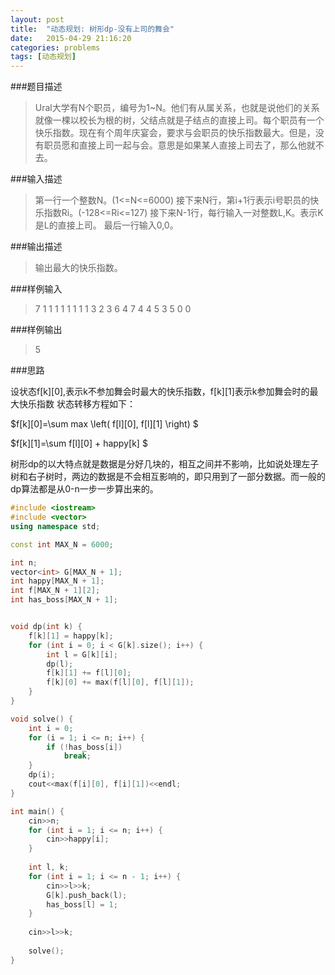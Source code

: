 ```yaml
---
layout: post
title:  "动态规划: 树形dp-没有上司的舞会"
date:   2015-04-29 21:16:20
categories: problems
tags: [动态规划]
---
```


###题目描述

>Ural大学有N个职员，编号为1~N。他们有从属关系，也就是说他们的关系就像一棵以校长为根的树，父结点就是子结点的直接上司。每个职员有一个快乐指数。现在有个周年庆宴会，要求与会职员的快乐指数最大。但是，没有职员愿和直接上司一起与会。意思是如果某人直接上司去了，那么他就不去。

###输入描述
>第一行一个整数N。(1<=N<=6000)
>接下来N行，第i+1行表示i号职员的快乐指数Ri。(-128<=Ri<=127)
>接下来N-1行，每行输入一对整数L,K。表示K是L的直接上司。
>最后一行输入0,0。

###输出描述
>输出最大的快乐指数。

###样例输入
>7
>1
>1
>1
>1
>1
>1
>1
>1 3
>2 3
>6 4
>7 4
>4 5
>3 5
>0 0

###样例输出
>5

###思路

设状态f[k][0],表示k不参加舞会时最大的快乐指数，f[k][1]表示k参加舞会时的最大快乐指数
状态转移方程如下：

$f[k][0]=\sum max \left( f[l][0], f[l][1] \right) $

$f[k][1]=\sum f[l][0] + happy[k] $


树形dp的以大特点就是数据是分好几块的，相互之间并不影响，比如说处理左子树和右子树时，两边的数据是不会相互影响的，即只用到了一部分数据。而一般的dp算法都是从0-n一步一步算出来的。

``` cpp
#include <iostream>
#include <vector>
using namespace std;

const int MAX_N = 6000;

int n;
vector<int> G[MAX_N + 1];
int happy[MAX_N + 1];
int f[MAX_N + 1][2];
int has_boss[MAX_N + 1];


void dp(int k) {
    f[k][1] = happy[k];
    for (int i = 0; i < G[k].size(); i++) {
        int l = G[k][i];
        dp(l);
        f[k][1] += f[l][0];
        f[k][0] += max(f[l][0], f[l][1]);
    }
}

void solve() {
    int i = 0;
    for (i = 1; i <= n; i++) {
        if (!has_boss[i])
            break;
    }
    dp(i);
    cout<<max(f[i][0], f[i][1])<<endl;
}

int main() {
    cin>>n;
    for (int i = 1; i <= n; i++) {
        cin>>happy[i];
    }
    
    int l, k;
    for (int i = 1; i <= n - 1; i++) {
        cin>>l>>k;
        G[k].push_back(l);
        has_boss[l] = 1;
    }
    
    cin>>l>>k;
    
    solve();
}
```